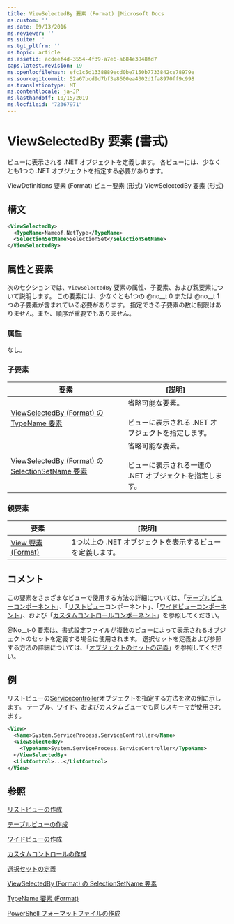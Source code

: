 ```yaml
---
title: ViewSelectedBy 要素 (Format) |Microsoft Docs
ms.custom: ''
ms.date: 09/13/2016
ms.reviewer: ''
ms.suite: ''
ms.tgt_pltfrm: ''
ms.topic: article
ms.assetid: acdeef4d-3554-4f39-a7e6-a684e3848fd7
caps.latest.revision: 19
ms.openlocfilehash: efc1c5d1338889ecd0be7150b7733842ce78979e
ms.sourcegitcommit: 52a67bcd9d7bf3e8600ea4302d1fa8970ff9c998
ms.translationtype: MT
ms.contentlocale: ja-JP
ms.lasthandoff: 10/15/2019
ms.locfileid: "72367971"
---
```

# <a name="viewselectedby-element-format"></a>ViewSelectedBy 要素 (書式)

ビューに表示される .NET オブジェクトを定義します。 各ビューには、少なくとも1つの .NET オブジェクトを指定する必要があります。

ViewDefinitions 要素 (Format) ビュー要素 (形式) ViewSelectedBy 要素 (形式)

## <a name="syntax"></a>構文

```xml
<ViewSelectedBy>
  <TypeName>Nameof.NetType</TypeName>
  <SelectionSetName>SelectionSet</SelectionSetName>
</ViewSelectedBy>
```

## <a name="attributes-and-elements"></a>属性と要素

次のセクションでは、`ViewSelectedBy` 要素の属性、子要素、および親要素について説明します。 この要素には、少なくとも1つの @no__t 0 または @no__t 1 つの子要素が含まれている必要があります。 指定できる子要素の数に制限はありません。また、順序が重要でもありません。

### <a name="attributes"></a>属性

なし。

### <a name="child-elements"></a>子要素

|要素|[説明]|
|-------------|-----------------|
|[ViewSelectedBy (Format) の TypeName 要素](./typename-element-for-viewselectedby-format.md)|省略可能な要素。<br /><br /> ビューに表示される .NET オブジェクトを指定します。|
|[ViewSelectedBy (Format) の SelectionSetName 要素](./selectionsetname-element-for-viewselectedby-format.md)|省略可能な要素。<br /><br /> ビューに表示される一連の .NET オブジェクトを指定します。|

### <a name="parent-elements"></a>親要素

|要素|[説明]|
|-------------|-----------------|
|[View 要素 (Format)](./view-element-format.md)|1つ以上の .NET オブジェクトを表示するビューを定義します。|

## <a name="remarks"></a>コメント

この要素をさまざまなビューで使用する方法の詳細については、「[テーブルビューコンポーネント](./creating-a-table-view.md)」、「[リストビュー](./creating-a-list-view.md)コンポーネント」、「[ワイドビューコンポーネント](./creating-a-wide-view.md)」、および「[カスタムコントロールコンポーネント](./creating-custom-controls.md)」を参照してください。

@No__t-0 要素は、書式設定ファイルが複数のビューによって表示されるオブジェクトのセットを定義する場合に使用されます。 選択セットを定義および参照する方法の詳細については、「[オブジェクトのセットの定義](./defining-selection-sets.md)」を参照してください。

## <a name="example"></a>例

リストビューの[Servicecontroller](/dotnet/api/System.ServiceProcess.ServiceController)オブジェクトを指定する方法を次の例に示します。 テーブル、ワイド、およびカスタムビューでも同じスキーマが使用されます。

```xml
<View>
  <Name>System.ServiceProcess.ServiceController</Name>
  <ViewSelectedBy>
    <TypeName>System.ServiceProcess.ServiceController</TypeName>
  </ViewSelectedBy>
  <ListControl>...</ListControl>
</View>
```

## <a name="see-also"></a>参照

[リストビューの作成](./creating-a-list-view.md)

[テーブルビューの作成](./creating-a-table-view.md)

[ワイドビューの作成](./creating-a-wide-view.md)

[カスタムコントロールの作成](./creating-custom-controls.md)

[選択セットの定義](./defining-selection-sets.md)

[ViewSelectedBy (Format) の SelectionSetName 要素](./selectionsetname-element-for-viewselectedby-format.md)

[TypeName 要素 (Format)](./typename-element-for-viewselectedby-format.md)

[PowerShell フォーマットファイルの作成](./writing-a-powershell-formatting-file.md)
